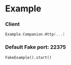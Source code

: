 Example
====

### Client

```kotlin
Example.Companion.Http(...)
```

### Default Fake port: 22375

```
FakeExample().start()
```
